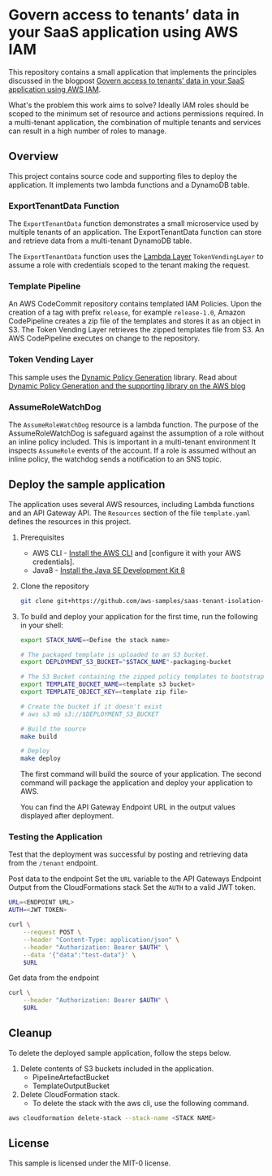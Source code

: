 # Govern access to tenants’ data in your SaaS application using AWS IAM

This repository contains a small application that implements the principles discussed in the blogpost [Govern access to tenants’ data in your SaaS application using AWS IAM]().

What's the problem this work aims to solve? Ideally IAM roles should be scoped to the minimum set of resource and actions permissions required. In a multi-tenant application, the combination of multiple tenants and services can result in a high number of roles to manage.

## Overview

This project contains source code and supporting files to deploy the application. It implements two lambda functions and a DynamoDB table.

### ExportTenantData Function
The `ExportTenantData` function demonstrates a small microservice used by multiple tenants of an application. The ExportTenantData function can store and retrieve data from a multi-tenant DynamoDB table.

The `ExportTenantData` function uses the [Lambda Layer](https://docs.aws.amazon.com/lambda/latest/dg/configuration-layers.html) `TokenVendingLayer` to assume a role with credentials scoped to the tenant making the request.

### Template Pipeline

An AWS CodeCommit repository contains templated IAM Policies. Upon the creation of a tag with prefix `release`, for example `release-1.0`, Amazon CodePipeline creates a zip file of the templates and stores it as an object in S3. The Token Vending Layer retrieves the zipped templates file from S3.
An AWS CodePipeline executes on change to the repository.


### Token Vending Layer

This sample uses the [Dynamic Policy Generation](https://github.com/aws-samples/aws-saas-factory-dynamic-policy-generation) library. Read about [Dynamic Policy Generation and the supporting library on the AWS blog](https://aws.amazon.com/blogs/apn/isolating-saas-tenants-with-dynamically-generated-iam-policies/)


### AssumeRoleWatchDog

The `AssumeRoleWatchDog` resource is a lambda function. 
The purpose of the AssumeRoleWatchDog is safeguard against the assumption of a role without an inline policy included. 
This is important in a multi-tenant environment
It inspects `AssumeRole` events of the account. If a role is assumed without an inline policy, the watchdog sends a notification to an SNS topic. 

## Deploy the sample application

The application uses several AWS resources, including Lambda functions and an API Gateway API. The `Resources` section of the file `template.yaml` defines the resources in this project.

1. Prerequisites

    - AWS CLI - [Install the AWS CLI](https://docs.aws.amazon.com/cli/latest/userguide/cli-chap-install.html) and [configure it with your AWS credentials].
    - Java8 - [Install the Java SE Development Kit 8](http://www.oracle.com/technetwork/java/javase/downloads/jdk8-downloads-2133151.html)

2.  Clone the repository

    ```bash
    git clone git+https://github.com/aws-samples/saas-tenant-isolation-architecture
    ```

3. 
    To build and deploy your application for the first time, run the following in your shell:

    ```bash
    export STACK_NAME=<Define the stack name>

    # The packaged template is uploaded to an S3 bucket.
    export DEPLOYMENT_S3_BUCKET="$STACK_NAME"-packaging-bucket

    # The S3 Bucket containing the zipped policy templates to bootstrap the CodeCommit repository
    export TEMPLATE_BUCKET_NAME=<template s3 bucket>
    export TEMPLATE_OBJECT_KEY=<template zip file>

    # Create the bucket if it doesn't exist
    # aws s3 mb s3://$DEPLOYMENT_S3_BUCKET

    # Build the source
    make build

    # Deploy
    make deploy
    ```

    The first command will build the source of your application.
    The second command will package the application and deploy your application to AWS.

    You can find the API Gateway Endpoint URL in the output values displayed after deployment.

### Testing the Application

Test that the deployment was successful by posting and retrieving data from the `/tenant` endpoint.


Post data to the endpoint
Set the `URL` variable to the API Gateways Endpoint Output from the CloudFormations stack
Set the `AUTH` to a valid JWT token. 
```bash
URL=<ENDPOINT URL>
AUTH=<JWT TOKEN>

curl \
    --request POST \
    --header "Content-Type: application/json" \
    --header "Authorization: Bearer $AUTH" \
    --data '{"data":"test-data"}' \
    $URL 
```

Get data from the endpoint
```bash
curl \
    --header "Authorization: Bearer $AUTH" \
    $URL
```


## Cleanup

To delete the deployed sample application, follow the steps below.

1. Delete contents of S3 buckets included in the application.
    - PipelineArtefactBucket
    - TemplateOutputBucket
2. Delete CloudFormation stack. 
    - To delete the stack with the aws cli, use the following command.

```bash
aws cloudformation delete-stack --stack-name <STACK NAME>
```

## License

This sample is licensed under the MIT-0 license.
